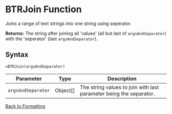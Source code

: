 # BTRJoin Function

Joins a range of text strings into one string using seperator.

**Returns:** The string after joining all 'values' (all but last of `argsAndSeparator`) with the 'seperator' (last `argsAndSeparator`).
## Syntax

```excel
=BTRJoin(argsAndSeparator)
```

Parameter | Type | Description
---|---|---
`argsAndSeparator` | Object[] | The string values to join with last parameter being the separator.

[Back to Formatting](RBLeFormatting.md)